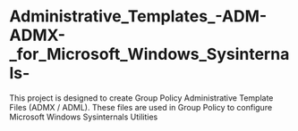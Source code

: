 # Administrative_Templates_-ADM-ADMX-_for_Microsoft_Windows_Sysinternals-
This project is designed to create Group Policy Administrative Template Files (ADMX / ADML). These files are used in Group Policy to configure Microsoft Windows Sysinternals Utilities

